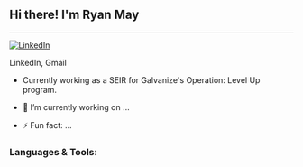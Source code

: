 ## Hi there! I'm Ryan May
---
[![LinkedIn][linkedin-shield]][linkedin-url]

LinkedIn, Gmail

- Currently working as a SEIR for Galvanize's Operation: Level Up program.

- 🔭 I’m currently working on ...

- ⚡ Fun fact: ...

### Languages & Tools:


[linkedin-shield]: https://img.shields.io/badge/-LinkedIn-black.svg?style=for-the-badge&logo=ryan-m-may&colorB=555
[linkedin-url]: https://linkedin.com/in/ryan-m-may
